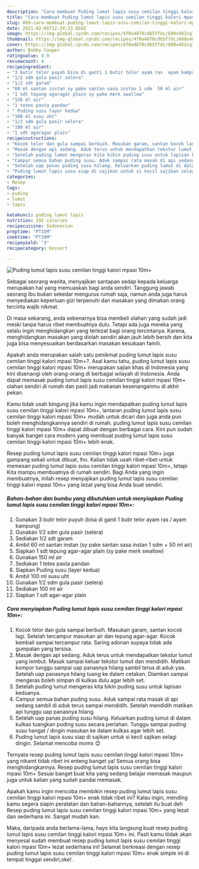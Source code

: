```yaml
---
description: "Cara membuat Puding lumut lapis susu cemilan tinggi kalori mpasi 10m+ yang nikmat dan Mudah Dibuat"
title: "Cara membuat Puding lumut lapis susu cemilan tinggi kalori mpasi 10m+ yang nikmat dan Mudah Dibuat"
slug: 869-cara-membuat-puding-lumut-lapis-susu-cemilan-tinggi-kalori-mpasi-10m-yang-nikmat-dan-mudah-dibuat
date: 2021-02-05T12:34:23.858Z
image: https://img-global.cpcdn.com/recipes/4f0a4878cdb5ffdc/680x482cq70/puding-lumut-lapis-susu-cemilan-tinggi-kalori-mpasi-10m-foto-resep-utama.jpg
thumbnail: https://img-global.cpcdn.com/recipes/4f0a4878cdb5ffdc/680x482cq70/puding-lumut-lapis-susu-cemilan-tinggi-kalori-mpasi-10m-foto-resep-utama.jpg
cover: https://img-global.cpcdn.com/recipes/4f0a4878cdb5ffdc/680x482cq70/puding-lumut-lapis-susu-cemilan-tinggi-kalori-mpasi-10m-foto-resep-utama.jpg
author: Bobby Cooper
ratingvalue: 4.9
reviewcount: 4
recipeingredient:
- "3 butir telor puyuh bisa di ganti 1 butir telor ayam ras  ayam kampung"
- "1/2 sdm gula pasir selera"
- "1/2 sdt garam"
- "60 ml santan instan sy pake santan sasa instan 1 sdm  50 ml air"
- "1 sdt tepung agaragar plain sy pake merk swallow"
- "150 ml air"
- "1 tetes pasta pandan"
- " Puding susu layer kedua"
- "100 ml susu uht"
- "1/2 sdm gula pasir selera"
- "100 ml air"
- "1 sdt agaragar plain"
recipeinstructions:
- "Kocok telor dan gula sampai berbuih. Masukan garam, santan kocok lagi. Setelah tercampur masukan air dan tepung agar-agar. Kocok kembali sampai tercampur rata. Saring adonan supaya tidak ada gumpalan yang tersisa."
- "Masak dengan api sedang. Aduk terus untuk mendapatkan tekstur lumut yang lembut. Masak sampai keluar tekstur lumut dan mendidih. Matikan kompor tunggu sampai uap panasnya hilang sambil terus di aduk yaa. Setelah uap panasnya hilang tuang ke dalam cetakan. Diamkan sampai mengeras boleh simpan di kulkas dulu agar lebih set."
- "Setelah puding lumut mengeras kita bikin puding susu untuk lapisan keduanya."
- "Campur semua bahan puding susu. Aduk sampai rata masak di api sedang sambil di aduk terus sampai mendidih. Setelah mendidih matikan api tunggu uap panasnya hilang."
- "Setelah uap panas puding susu hilang. Keluarkan puding lumut di dalam kulkas tuangkan puding susu secara perlahan. Tunggu sampai puding susu hangat / dingin masukan ke dalam kulkas agar lebih set."
- "Puding lumut lapis susu siap di sajikan untuk si kecil sajikan selagi dingin. Selamat mencoba moms 😊"
categories:
- Resep
tags:
- puding
- lumut
- lapis

katakunci: puding lumut lapis 
nutrition: 292 calories
recipecuisine: Indonesian
preptime: "PT35M"
cooktime: "PT38M"
recipeyield: "3"
recipecategory: Dessert

---
```



![Puding lumut lapis susu cemilan tinggi kalori mpasi 10m+](https://img-global.cpcdn.com/recipes/4f0a4878cdb5ffdc/680x482cq70/puding-lumut-lapis-susu-cemilan-tinggi-kalori-mpasi-10m-foto-resep-utama.jpg)

Sebagai seorang wanita, menyajikan santapan sedap kepada keluarga merupakan hal yang memuaskan bagi anda sendiri. Tanggung jawab seorang ibu bukan sekedar mengurus rumah saja, namun anda juga harus menyediakan keperluan gizi terpenuhi dan masakan yang dimakan orang tercinta wajib nikmat.

Di masa  sekarang, anda sebenarnya bisa membeli olahan yang sudah jadi meski tanpa harus ribet membuatnya dulu. Tetapi ada juga mereka yang selalu ingin menghidangkan yang terlezat bagi orang tercintanya. Karena, menghidangkan masakan yang diolah sendiri akan jauh lebih bersih dan kita juga bisa menyesuaikan berdasarkan masakan kesukaan famili. 



Apakah anda merupakan salah satu penikmat puding lumut lapis susu cemilan tinggi kalori mpasi 10m+?. Asal kamu tahu, puding lumut lapis susu cemilan tinggi kalori mpasi 10m+ merupakan sajian khas di Indonesia yang kini disenangi oleh orang-orang di berbagai wilayah di Indonesia. Anda dapat memasak puding lumut lapis susu cemilan tinggi kalori mpasi 10m+ olahan sendiri di rumah dan pasti jadi makanan kesenanganmu di akhir pekan.

Kamu tidak usah bingung jika kamu ingin mendapatkan puding lumut lapis susu cemilan tinggi kalori mpasi 10m+, lantaran puding lumut lapis susu cemilan tinggi kalori mpasi 10m+ mudah untuk dicari dan juga anda pun boleh menghidangkannya sendiri di rumah. puding lumut lapis susu cemilan tinggi kalori mpasi 10m+ dapat dibuat dengan berbagai cara. Kini pun sudah banyak banget cara modern yang membuat puding lumut lapis susu cemilan tinggi kalori mpasi 10m+ lebih enak.

Resep puding lumut lapis susu cemilan tinggi kalori mpasi 10m+ juga gampang sekali untuk dibuat, lho. Kalian tidak usah ribet-ribet untuk memesan puding lumut lapis susu cemilan tinggi kalori mpasi 10m+, tetapi Kita mampu membuatnya di rumah sendiri. Bagi Anda yang ingin membuatnya, inilah resep menyajikan puding lumut lapis susu cemilan tinggi kalori mpasi 10m+ yang lezat yang bisa Anda buat sendiri.

<!--inarticleads1-->

##### Bahan-bahan dan bumbu yang dibutuhkan untuk menyiapkan Puding lumut lapis susu cemilan tinggi kalori mpasi 10m+:

1. Gunakan 3 butir telor puyuh (bisa di ganti 1 butir telor ayam ras / ayam kampung)
1. Gunakan 1/2 sdm gula pasir (selera)
1. Sediakan 1/2 sdt garam
1. Ambil 60 ml santan instan (sy pake santan sasa instan 1 sdm + 50 ml air)
1. Siapkan 1 sdt tepung agar-agar plain (sy pake merk swallow)
1. Gunakan 150 ml air
1. Sediakan 1 tetes pasta pandan
1. Siapkan  Puding susu (layer kedua)
1. Ambil 100 ml susu uht
1. Gunakan 1/2 sdm gula pasir (selera)
1. Sediakan 100 ml air
1. Siapkan 1 sdt agar-agar plain




<!--inarticleads2-->

##### Cara menyiapkan Puding lumut lapis susu cemilan tinggi kalori mpasi 10m+:

1. Kocok telor dan gula sampai berbuih. Masukan garam, santan kocok lagi. Setelah tercampur masukan air dan tepung agar-agar. Kocok kembali sampai tercampur rata. Saring adonan supaya tidak ada gumpalan yang tersisa.
1. Masak dengan api sedang. Aduk terus untuk mendapatkan tekstur lumut yang lembut. Masak sampai keluar tekstur lumut dan mendidih. Matikan kompor tunggu sampai uap panasnya hilang sambil terus di aduk yaa. Setelah uap panasnya hilang tuang ke dalam cetakan. Diamkan sampai mengeras boleh simpan di kulkas dulu agar lebih set.
1. Setelah puding lumut mengeras kita bikin puding susu untuk lapisan keduanya.
1. Campur semua bahan puding susu. Aduk sampai rata masak di api sedang sambil di aduk terus sampai mendidih. Setelah mendidih matikan api tunggu uap panasnya hilang.
1. Setelah uap panas puding susu hilang. Keluarkan puding lumut di dalam kulkas tuangkan puding susu secara perlahan. Tunggu sampai puding susu hangat / dingin masukan ke dalam kulkas agar lebih set.
1. Puding lumut lapis susu siap di sajikan untuk si kecil sajikan selagi dingin. Selamat mencoba moms 😊




Ternyata resep puding lumut lapis susu cemilan tinggi kalori mpasi 10m+ yang nikamt tidak ribet ini enteng banget ya! Semua orang bisa menghidangkannya. Resep puding lumut lapis susu cemilan tinggi kalori mpasi 10m+ Sesuai banget buat kita yang sedang belajar memasak maupun juga untuk kalian yang sudah pandai memasak.

Apakah kamu ingin mencoba membikin resep puding lumut lapis susu cemilan tinggi kalori mpasi 10m+ enak tidak ribet ini? Kalau ingin, mending kamu segera siapin peralatan dan bahan-bahannya, setelah itu buat deh Resep puding lumut lapis susu cemilan tinggi kalori mpasi 10m+ yang lezat dan sederhana ini. Sangat mudah kan. 

Maka, daripada anda berlama-lama, hayo kita langsung buat resep puding lumut lapis susu cemilan tinggi kalori mpasi 10m+ ini. Pasti kamu tiidak akan menyesal sudah membuat resep puding lumut lapis susu cemilan tinggi kalori mpasi 10m+ lezat sederhana ini! Selamat berkreasi dengan resep puding lumut lapis susu cemilan tinggi kalori mpasi 10m+ enak simple ini di tempat tinggal sendiri,oke!.

